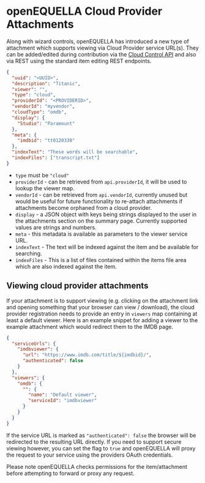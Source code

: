 # openEQUELLA Cloud Provider Attachments

Along with wizard controls, openEQUELLA has introduced a new type of attachment which supports viewing via Cloud Provider service URL(s). They can be added/edited during contribution via the [Cloud Control API](../controls.d.ts) and also via REST using the standard item editing REST endpoints.

```json
{
  "uuid": "<UUID>",
  "description": "Titanic",
  "viewer": "",
  "type": "cloud",
  "providerId": "<PROVIDERID>",
  "vendorId": "myvendor",
  "cloudType": "omdb",
  "display": {
    "Studio": "Paramount"
  },
  "meta": {
    "imdbid": "tt0120338"
  },
  "indexText": "These words will be searchable",
  "indexFiles": ["transcript.txt"]
}
```

- `type` must be `"cloud"`
- `providerId` - can be retrieved from `api.providerId`, it will be used to lookup the viewer map.
- `vendorId` - can be retrieved from `api.vendorId`, currently unused but would be useful for future functionality to re-attach attachments if attachments become orphaned from a cloud provider.
- `display` - a JSON object with keys being strings displayed to the user in the attachments section on the summary page. Currently supported values are strings and numbers.
- `meta` - this metadata is available as parameters to the viewer service URL.
- `indexText` - The text will be indexed against the item and be available for searching.
- `indexFiles` - This is a list of files contained within the items file area which are also indexed against the item.

## Viewing cloud provider attachments

If your attachment is to support viewing (e.g. clicking on the attachment link and opening something that your browser can view / download), the cloud provider registration needs to provide an entry in `viewers` map containing at least a default viewer. Here is an example snippet for adding a viewer to the example attachment which would redirect them to the IMDB page.

```json
{
  "serviceUrls": {
    "imdbviewer": {
      "url": "https://www.imdb.com/title/${imdbid}/",
      "authenticated": false
    }
  },
  "viewers": {
    "omdb": {
      "": {
        "name": "Default viewer",
        "serviceId": "imdbviewer"
      }
    }
  }
}
```

If the service URL is marked as `"authenticated": false` the browser will be redirected to the resulting URL directly. If you need to support secure viewing however, you can set the flag to `true` and openEQUELLA will proxy the request to your service using the providers OAuth credentials.

Please note openEQUELLA checks permissions for the item/attachment before attempting to forward or proxy any request.
